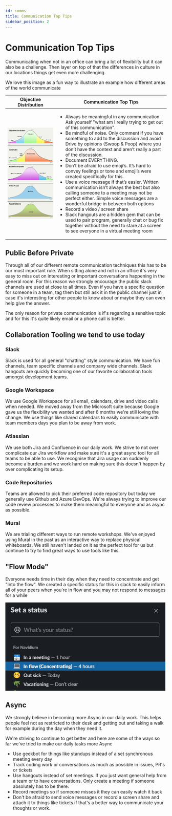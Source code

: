 ```yaml
---
id: comms
title: Communication Top Tips
sidebar_position: 2
---
```


# Communication Top Tips

Communicating when not in an office can bring a lot of flexibility but it can also be a challenge. Then layer on top of that the differences in culture in our locations things get even more challenging.

We love this image as a fun way to illustrate an example how different areas of the world communicate

| Objective Distribution                      | Communication Top Tips |
|---------------------------------------------|------------------------|
| ![Objective Distribution](/img/culture.png) | <ul><li>Always be meaningful in any communication. Ask yourself "what am I really trying to get out of this communication".</li><li>Be mindful of noise. Only comment if you have something to add to the discussion and avoid Drive by opinions (Swoop & Poop) where you don’t have the context and aren’t really a part of the discussion.</li><li>Document EVERYTHING.</li><li>Don’t be afraid to use emoji’s. It’s hard to convey feelings or tone and emoji’s were created specifically for this.</li><li>Use a voice message if that’s easier. Written communication isn’t always the best but also calling someone to a meeting may not be perfect either. Simple voice messages are a wonderful bridge in between both options</li><li>Record a video / screen share</li><li>Slack hangouts are a hidden gem that can be used to pair program, generally chat or bug fix together without the need to stare at a screen to see everyone in a virtual meeting room</li></ul>

## Public Before Private

Through all of our different remote communication techniques this has to be our most important rule. When sitting alone and not in an office it's very easy to miss out on interesting or important conversations happening in the general room. For this reason we strongly encourage the public slack channels are used at close to all times. Even if you have a specific question for someone in a team, tag them but still ask it in the public channel just in case it's interesting for other people to know about or maybe they can even help give the answer.

The only reason for private communication is if's regarding a sensitive topic and for this it's quite likely email or a phone call is better.

## Collaboration Tooling we tend to use today

### Slack

Slack is used for all general "chatting" style communication. We have fun channels, team specific channels and company wide channels. Slack hangouts are quickly becoming one of our favorite collaboration tools amongst development teams.

### Google Workspace

We use Google Workspace for all email, calendars, drive and video calls when needed. We moved away from the Microsoft suite because Google gave us the flexibility we wanted and after 6 months we're still loving the change.
We use things like shared calendars to easily communicate with team members days you plan to be away from work.

### Atlassian

We use both Jira and Confluence in our daily work. We strive to not over complicate our Jira workflow and make sure it's a great async tool for all teams to be able to use. We recognise that Jira usage can suddenly become a burden and we work hard on making sure this doesn't happen by over complicating its setup.

### Code Repositories

Teams are allowed to pick their preferred code repository but today we generally use Github and Azure DevOps.
We're always trying to improve our code review processes to make them meaningful to everyone and as async as possible.

### Mural

We are trialing different ways to run remote workshops. We've enjoyed using Mural in the past as an interactive way to replace physical whiteboards. We still haven't landed on it as the perfect tool for us but continue to try to find great ways to use tools like this.

## "Flow Mode"

Everyone needs time in their day when they need to concentrate and get "Into the flow". We created a specific status for this in slack to easily inform all of your peers when you're in flow and you may not respond to messages for a while

![Flow Mode](/img/inflowmode.png) 

## Async

We strongly believe in becoming more Async in our daily work. This helps people feel not as restricted to their desk and getting out and taking a walk for example during the day when they need it. 

We're striving to continue to get better and here are some of the ways so far we've tried to make our daily tasks more Async

- Use geekbot for things like standups instead of a set synchronous meeting every day
- Track coding work or conversations as much as possible in issues, PR's or tickets
- Use hangouts instead of set meetings. If you just want general help from a team or to have conversations. Only create a meeting if someone absolutely has to be there.
- Record meetings so if someone misses it they can easily watch it back
- Don't be afraid to send voice messages or record a screen share and attach it to things like tickets if that's a better way to communicate your thoughts or work.
